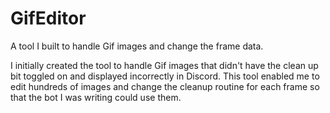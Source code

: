 # GifEditor

A tool I built to handle Gif images and change the frame data.

I initially created the tool to handle Gif images that didn't have the clean up bit toggled on and displayed incorrectly in Discord.
This tool enabled me to edit hundreds of images and change the cleanup routine for each frame so that the bot I was writing could use them.
